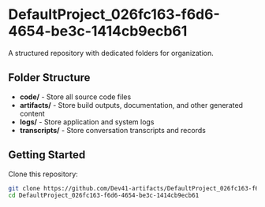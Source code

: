 # DefaultProject_026fc163-f6d6-4654-be3c-1414cb9ecb61
A structured repository with dedicated folders for organization.

## Folder Structure

- **code/** - Store all source code files
- **artifacts/** - Store build outputs, documentation, and other generated content
- **logs/** - Store application and system logs
- **transcripts/** - Store conversation transcripts and records

## Getting Started

Clone this repository:
```bash
git clone https://github.com/Dev41-artifacts/DefaultProject_026fc163-f6d6-4654-be3c-1414cb9ecb61
cd DefaultProject_026fc163-f6d6-4654-be3c-1414cb9ecb61
```
